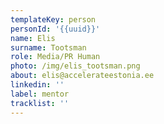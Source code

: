 ```yaml
---
templateKey: person
personId: '{{uuid}}'
name: Elis
surname: Tootsman
role: Media/PR Human
photo: /img/elis_tootsman.png
about: elis@accelerateestonia.ee
linkedin: ''
label: mentor
tracklist: ''
---
```

